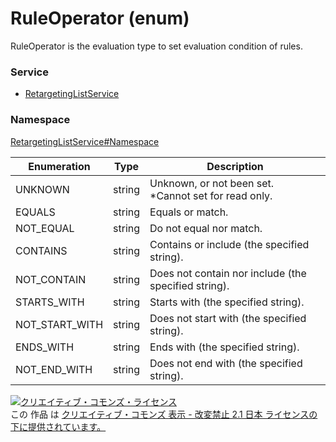 # RuleOperator (enum)
RuleOperator is the evaluation type to set evaluation condition of rules.

### Service
+ [RetargetingListService](../../services/RetargetingListService.md)

### Namespace
[RetargetingListService#Namespace](../../services/RetargetingListService.md#namespace)

| Enumeration | Type | Description |
|---|---|---|
| UNKNOWN| string| Unknown, or not been set.<br>*Cannot set for read only. |
| EQUALS| string| Equals or match.|
| NOT_EQUAL| string| Do not equal nor match. |
| CONTAINS| string| Contains or include (the specified string). |
| NOT_CONTAIN| string| Does not contain nor include (the specified string). |
| STARTS_WITH| string| Starts with (the specified string). |
| NOT_START_WITH| string| Does not start with (the specified string). |
| ENDS_WITH| string| Ends with (the specified string). |
| NOT_END_WITH| string| Does not end with (the specified string). |

<a rel="license" href="http://creativecommons.org/licenses/by-nd/2.1/jp/"><img alt="クリエイティブ・コモンズ・ライセンス" style="border-width:0" src="https://i.creativecommons.org/l/by-nd/2.1/jp/88x31.png" /></a><br />この 作品 は <a rel="license" href="http://creativecommons.org/licenses/by-nd/2.1/jp/">クリエイティブ・コモンズ 表示 - 改変禁止 2.1 日本 ライセンスの下に提供されています。</a>
